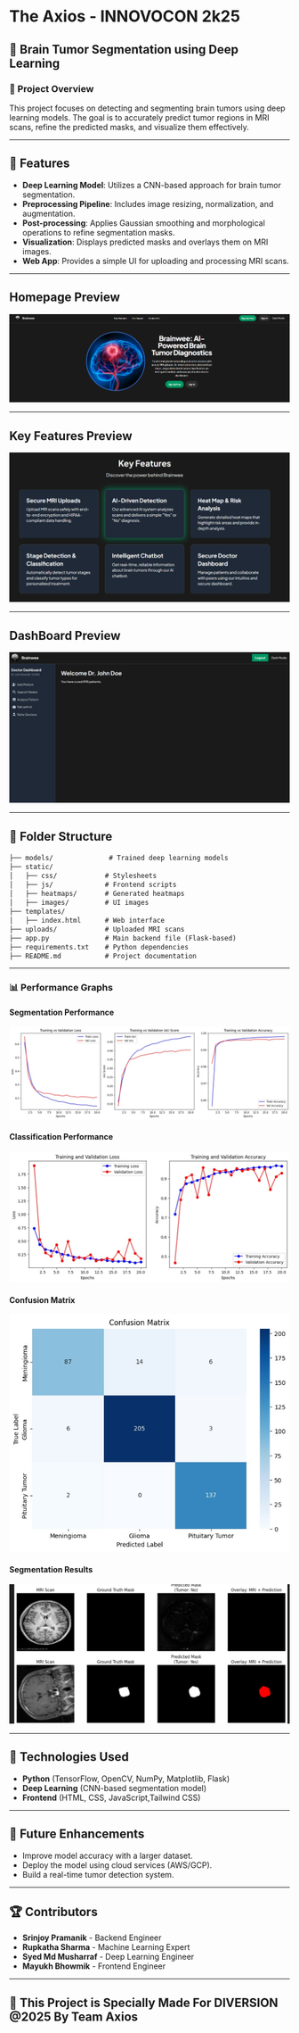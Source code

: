 # The Axios - INNOVOCON 2k25

## 🏥 Brain Tumor Segmentation using Deep Learning

### 📌 Project Overview
This project focuses on detecting and segmenting brain tumors using deep learning models. The goal is to accurately predict tumor regions in MRI scans, refine the predicted masks, and visualize them effectively.

---

## 🚀 Features
- **Deep Learning Model**: Utilizes a CNN-based approach for brain tumor segmentation.
- **Preprocessing Pipeline**: Includes image resizing, normalization, and augmentation.
- **Post-processing**: Applies Gaussian smoothing and morphological operations to refine segmentation masks.
- **Visualization**: Displays predicted masks and overlays them on MRI images.
- **Web App**: Provides a simple UI for uploading and processing MRI scans.
---


##  Homepage Preview
![Homepage](./homepage.png)


---
##  Key  Features Preview
![Key_Features](./key_features.png)


---
##  DashBoard Preview
![DashBoard](./Dashboard.png)


---

## 📂 Folder Structure
```
├── models/              # Trained deep learning models
├── static/
│   ├── css/            # Stylesheets
│   ├── js/             # Frontend scripts
│   ├── heatmaps/       # Generated heatmaps
│   ├── images/         # UI images
├── templates/
│   ├── index.html      # Web interface
├── uploads/            # Uploaded MRI scans
├── app.py              # Main backend file (Flask-based)
├── requirements.txt    # Python dependencies
├── README.md           # Project documentation
```

---




### 📊 Performance Graphs
#### Segmentation Performance
![Segmentation Graph](/segmentation_graph.jpeg)

#### Classification Performance
![Classification Graph](/classification_graph.jpeg)

#### Confusion Matrix
![Confusion Matrix](/classification_confusion_matrix.jpeg)

#### Segmentation Results
![Segmentation Result](/segmentation_result.jpeg)

---

## 🤖 Technologies Used
- **Python** (TensorFlow, OpenCV, NumPy, Matplotlib, Flask)
- **Deep Learning** (CNN-based segmentation model)
- **Frontend** (HTML, CSS, JavaScript,Tailwind CSS)

---

## 📌 Future Enhancements
- Improve model accuracy with a larger dataset.
- Deploy the model using cloud services (AWS/GCP).
- Build a real-time tumor detection system.

---

## 🏆 Contributors
- **Srinjoy Pramanik** - Backend Engineer
- **Rupkatha Sharma** - Machine Learning Expert
- **Syed Md Musharraf** - Deep Learning Engineer
- **Mayukh Bhowmik** - Frontend Engineer


---

## 📝 This Project is Specially Made For DIVERSION @2025 By Team Axios
